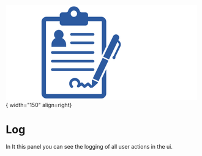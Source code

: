 ![Log](../images/application_log.png){ width="150" align=right}

# Log

In It this panel you can see the logging of all user actions in the ui.
